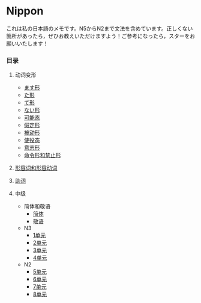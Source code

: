 # Nippon

これは私の日本語のメモです。N5からN2まで文法を含めています。正しくない箇所があったら，ぜひお教えいただけますよう！ご参考になったら，スターをお願いいたします！

### 目录

1. 动词变形
	- [ます形](%E3%81%BE%E3%81%99%E5%BD%A2.md)
	- [た形](%E3%81%9F%E5%BD%A2.md)
	- [て形](%E3%81%A6%E5%BD%A2.md)
	- [ない形](%E3%81%AA%E3%81%84%E5%BD%A2.md)
	- [可能态](%E5%8F%AF%E8%83%BD%E6%80%81.md)
	- [假定形](%E5%81%87%E5%AE%9A%E5%BD%A2.md)
	- [被动形](%E8%A2%AB%E5%8A%A8%E5%BD%A2.md)
	- [使役态](%E4%BD%BF%E5%BD%B9%E6%80%81.md)
	- [意志形](%E6%84%8F%E5%BF%97%E5%BD%A2.md)
	- [命令形和禁止形](%E5%BD%A2%E5%AE%B9%E8%AF%8D%E5%92%8C%E5%BD%A2%E5%AE%B9%E5%8A%A8%E8%AF%8D.md)

2. [形容词和形容动词](%E5%BD%A2%E5%AE%B9%E8%AF%8D%E5%92%8C%E5%BD%A2%E5%AE%B9%E5%8A%A8%E8%AF%8D.md)

3. [助词](助词.md)

4. 中级
	- 简体和敬语
		- [简体](%E7%AE%80%E4%BD%93.md)
		- [敬语](%E6%95%AC%E8%AF%AD.md)
	- N3
		- [1单元](N3/%EF%BC%91%E5%8D%98%E5%85%83)
		- [2单元](N3/%EF%BC%92%E5%8D%98%E5%85%83)
		- [3单元](N3/%EF%BC%93%E5%8D%98%E5%85%83)
		- [4单元](N3/%EF%BC%94%E5%8D%98%E5%85%83)
	- N2
		- [5单元](N2/%E7%AC%AC%EF%BC%95%E5%8D%98%E5%85%83)
		- [6单元](N2/%E7%AC%AC%EF%BC%96%E5%8D%98%E5%85%83)
		- [7单元](N2/%E7%AC%AC%EF%BC%97%E5%8D%98%E5%85%83)
		- [8单元](N2/%E7%AC%AC%EF%BC%98%E5%8D%98%E5%85%83)
